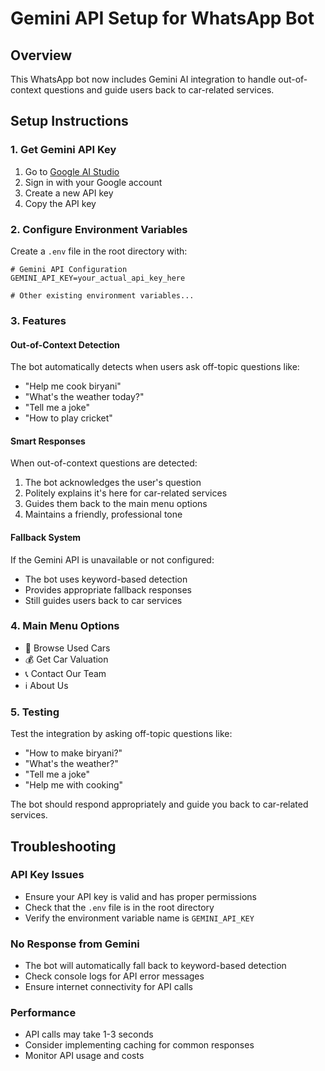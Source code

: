 # Gemini API Setup for WhatsApp Bot

## Overview
This WhatsApp bot now includes Gemini AI integration to handle out-of-context questions and guide users back to car-related services.

## Setup Instructions

### 1. Get Gemini API Key
1. Go to [Google AI Studio](https://makersuite.google.com/app/apikey)
2. Sign in with your Google account
3. Create a new API key
4. Copy the API key

### 2. Configure Environment Variables
Create a `.env` file in the root directory with:

```env
# Gemini API Configuration
GEMINI_API_KEY=your_actual_api_key_here

# Other existing environment variables...
```

### 3. Features

#### Out-of-Context Detection
The bot automatically detects when users ask off-topic questions like:
- "Help me cook biryani"
- "What's the weather today?"
- "Tell me a joke"
- "How to play cricket"

#### Smart Responses
When out-of-context questions are detected:
1. The bot acknowledges the user's question
2. Politely explains it's here for car-related services
3. Guides them back to the main menu options
4. Maintains a friendly, professional tone

#### Fallback System
If the Gemini API is unavailable or not configured:
- The bot uses keyword-based detection
- Provides appropriate fallback responses
- Still guides users back to car services

### 4. Main Menu Options
- 🚗 Browse Used Cars
- 💰 Get Car Valuation
- 📞 Contact Our Team
- ℹ️ About Us

### 5. Testing
Test the integration by asking off-topic questions like:
- "How to make biryani?"
- "What's the weather?"
- "Tell me a joke"
- "Help me with cooking"

The bot should respond appropriately and guide you back to car-related services.

## Troubleshooting

### API Key Issues
- Ensure your API key is valid and has proper permissions
- Check that the `.env` file is in the root directory
- Verify the environment variable name is `GEMINI_API_KEY`

### No Response from Gemini
- The bot will automatically fall back to keyword-based detection
- Check console logs for API error messages
- Ensure internet connectivity for API calls

### Performance
- API calls may take 1-3 seconds
- Consider implementing caching for common responses
- Monitor API usage and costs

